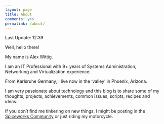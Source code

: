 ```yaml
---
layout: page
title: About
comments: yes
permalink: /about/
---
```

Last Update: 12:39

Well, hello there!

My name is Alex Wittig.

I am an IT Professional with 9+ years of Systems Administration, Networking and Virtualization experience.

From Karlsruhe Germany, I live now in the ‘valley’ in Phoenix, Arizona.

I am very passionate about technology and this blog is to share some of my thoughts, projects, achievements, common issues, scripts, recipes and ideas.

If you don’t find me tinkering on new things, I might be posting in the [Spiceworks Community](https://community.spiceworks.com/) or just riding my motorcycle.
